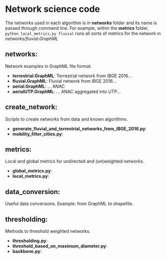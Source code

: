 # Network science code


The networks used in each algorithm is in **networks** folder and its name is passed through command line. For example, within the **metrics** folder, 
`python local_metrics.py fluvial`
runs all sorts of metrics for the network in *networks/fluvial.GraphML*

## networks: 
Network examples in GraphML file format.
- **terrestrial.GraphML**: Terrestrial network from IBGE 2016...
- **fluvial.GraphML**: Fluvial network from IBGE 2016...
- **aerial.GraphML**: ... ANAC
- **aerialUTP.GraphML**: ... ANAC aggregated into UTP...

## create_network:
Scripts to create networks from data and known algorithms.
- **generate_fluvial_and_terrestrial_networks_from_IBGE_2016.py**: 
- **mobility_filter_cities.py**:

## metrics:
Local and global metrics for undirected and (un)weighted networks.
- **global_metrics.py**:
- **local_metrics.py**:

## data_conversion:
Useful data conversions. Example: from GraphML to shapefile.


## thresholding:
Methods to threshold weighted networks.
- **thresholding.py**:
- **threshold_based_on_maximum_diameter.py**:
- **backbone.py**: